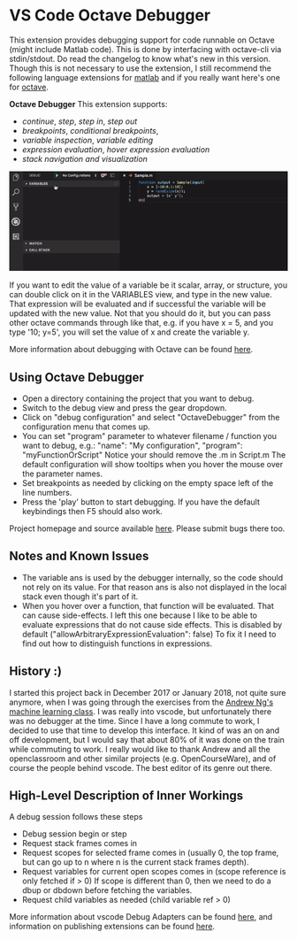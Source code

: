 # VS Code Octave Debugger

This extension provides debugging support for code runnable on Octave (might include Matlab code).
This is done by interfacing with octave-cli via stdin/stdout. Do read the changelog to know what's new in this version.
Though this is not necessary to use the extension, I still recommend the following language extensions for [matlab](https://marketplace.visualstudio.com/items?itemName=Gimly81.matlab) and if you really want here's one for [octave](https://marketplace.visualstudio.com/items?itemName=toasty-technologies.octave).


**Octave Debugger**
This extension supports:
 * *continue*, *step*, *step in*, *step out*
 * *breakpoints*, *conditional breakpoints*,
 * *variable inspection*, *variable editing*
 * *expression evaluation*, *hover expression evaluation*
 * *stack navigation and visualization*

![Demo](images/OctaveDebugger.gif)


If you want to edit the value of a variable be it scalar, array, or structure, you can double click on it in the VARIABLES view, and type in the new value.
That expression will be evaluated and if successful the variable will be updated with the new value.
Not that you should do it, but you can pass other octave commands through like that, e.g. if you have x = 5, and you type '10; y=5', you will set the value of x and create the variable y.

More information about debugging with Octave can be found
[here](https://www.gnu.org/software/octave/doc/v4.0.0/Debugging.html).


## Using Octave Debugger

* Open a directory containing the project that you want to debug.
* Switch to the debug view and press the gear dropdown.
* Click on "debug configuration" and select "OctaveDebugger" from the configuration menu that comes up.
* You can set "program" parameter to whatever filename / function you want to debug, e.g.:
    "name": "My configuration",
    "program": "myFunctionOrScript"
    Notice your should remove the .m in Script.m
    The default configuration will show tooltips when you hover the mouse over the parameter names.
* Set breakpoints as needed by clicking on the empty space left of the line numbers.
* Press the 'play' button to start debugging. If you have the default keybindings then F5 should also work.

Project homepage and source available
[here](https://github.com/paulo-fernando-silva/vscOctaveDebugger.git).
Please submit bugs there too.


## Notes and Known Issues

* The variable ans is used by the debugger internally, so the code should not rely on its value. For that reason ans is also not displayed in the local stack even though it's part of it.
* When you hover over a function, that function will be evaluated. That can cause side-effects. I left this one because I like to be able to evaluate expressions that do not cause side effects. This is disabled by default ("allowArbitraryExpressionEvaluation": false) To fix it I need to find out how to distinguish functions in expressions.


## History :)

I started this project back in December 2017 or January 2018, not quite sure anymore, when I was going through the exercises from the [Andrew Ng's machine learning class](http://openclassroom.stanford.edu/MainFolder/CoursePage.php?course=MachineLearning).
I was really into vscode, but unfortunately there was no debugger at the time.
Since I have a long commute to work, I decided to use that time to develop this interface.
It kind of was an on and off development, but I would say that about 80% of it was done on the train while commuting to work. I really would like to thank Andrew and all the openclassroom and other similar projects (e.g. OpenCourseWare), and of course the people behind vscode. The best editor of its genre out there.


## High-Level Description of Inner Workings

A debug session follows these steps
 * Debug session begin or step
 * Request stack frames comes in
 * Request scopes for selected frame comes in (usually 0, the top frame, but can go up to n where n is the current stack frames depth).
 * Request variables for current open scopes comes in (scope reference is only fetched if > 0) If scope is different than 0, then we need to do a dbup or dbdown before fetching the variables.
 * Request child variables as needed (child variable ref > 0)

More information about vscode Debug Adapters can be found [here](https://code.visualstudio.com/docs/extensionAPI/api-debugging), and information on publishing extensions can be found [here](https://code.visualstudio.com/docs/extensions/publish-extension#_publishers-and-personal-access-tokens).
